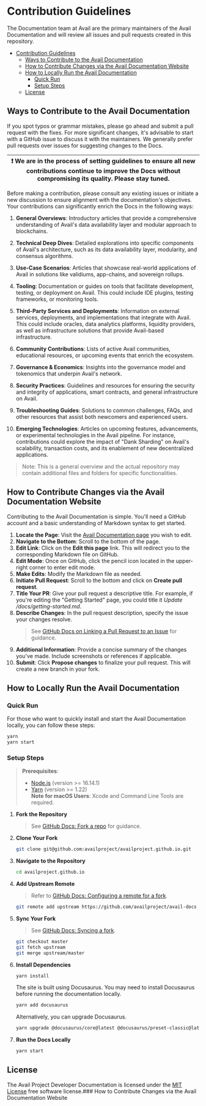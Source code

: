 # Contribution Guidelines

The Documentation team at Avail are the primary maintainers of the Avail Documentation and will review all issues and pull requests created in this repository.

<!-- TOC -->

- [Contribution Guidelines](#contribution-guidelines)
  - [Ways to Contribute to the Avail Documentation](#ways-to-contribute-to-the-avail-documentation)
  - [How to Contribute Changes via the Avail Documentation Website](#how-to-contribute-changes-via-the-avail-documentation-website)
  - [How to Locally Run the Avail Documentation](#how-to-locally-run-the-avail-documentation)
    - [Quick Run](#quick-run)
    - [Setup Steps](#setup-steps)
  - [License](#license)
  <!--/ TOC -->

## Ways to Contribute to the Avail Documentation

If you spot typos or grammar mistakes, please go ahead and submit a pull request with the fixes. For more significant changes, it's advisable to start with a GitHub issue to discuss it with the maintainers. We generally prefer pull requests over issues for suggesting changes to the Docs.

| ❗ We are in the process of setting guidelines to ensure all new contributions continue to improve the Docs without compromising its quality. Please stay tuned. |
| ---------------------------------------------------------------------------------------------------------------------------------------------------------------- |

Before making a contribution, please consult any existing issues or initiate a new discussion to ensure alignment with the documentation's objectives.
Your contributions can significantly enrich the Docs in the following ways:

1. **General Overviews**: Introductory articles that provide a comprehensive understanding of Avail's data availability layer and modular approach to blockchains.

2. **Technical Deep Dives**: Detailed explorations into specific components of Avail's architecture, such as its data availability layer, modularity, and consensus algorithms.

3. **Use-Case Scenarios**: Articles that showcase real-world applications of Avail in solutions like validiums, app-chains, and sovereign rollups.

4. **Tooling**: Documentation or guides on tools that facilitate development, testing, or deployment on Avail. This could include IDE plugins, testing frameworks, or monitoring tools.

5. **Third-Party Services and Deployments**: Information on external services, deployments, and implementations that integrate with Avail. This could include oracles, data analytics platforms, liquidity providers, as well as infrastructure solutions that provide Avail-based infrastructure.

6. **Community Contributions**: Lists of active Avail communities, educational resources, or upcoming events that enrich the ecosystem.

7. **Governance & Economics**: Insights into the governance model and tokenomics that underpin Avail's network.

8. **Security Practices**: Guidelines and resources for ensuring the security and integrity of applications, smart contracts, and general infrastructure on Avail.

9. **Troubleshooting Guides**: Solutions to common challenges, FAQs, and other resources that assist both newcomers and experienced users.

10. **Emerging Technologies**: Articles on upcoming features, advancements, or experimental technologies in the Avail pipeline. For instance, contributions could explore the impact of "Dank Sharding" on Avail's scalability, transaction costs, and its enablement of new decentralized applications.

> Note: This is a general overview and the actual repository may contain additional files and folders for specific functionalities.

## How to Contribute Changes via the Avail Documentation Website

Contributing to the Avail Documentation is simple. You'll need a GitHub account and a basic understanding of Markdown syntax to get started.

1. **Locate the Page**: Visit the [Avail Documentation page](https://docs.availproject.org/) you wish to edit.
2. **Navigate to the Bottom**: Scroll to the bottom of the page.
3. **Edit Link**: Click on the **Edit this page** link. This will redirect you to the corresponding Markdown file on GitHub.
4. **Edit Mode**: Once on GitHub, click the pencil icon located in the upper-right corner to enter edit mode.
5. **Make Edits**: Modify the Markdown file as needed.
6. **Initiate Pull Request**: Scroll to the bottom and click on **Create pull request**.
7. **Title Your PR**: Give your pull request a descriptive title. For example, if you're editing the "Getting Started" page, you could title it _Update /docs/getting-started.md_.
8. **Describe Changes**: In the pull request description, specify the issue your changes resolve.
   > See [GitHub Docs on Linking a Pull Request to an Issue](https://docs.github.com/en/free-pro-team@latest/github/managing-your-work-on-github/linking-a-pull-request-to-an-issue#linking-a-pull-request-to-an-issue-using-a-keyword) for guidance.
9. **Additional Information**: Provide a concise summary of the changes you've made. Include screenshots or references if applicable.
10. **Submit**: Click **Propose changes** to finalize your pull request. This will create a new branch in your fork.

## How to Locally Run the Avail Documentation

### Quick Run

For those who want to quickly install and start the Avail Documentation locally, you can follow these steps:

```bash
yarn
yarn start
```

### Setup Steps

> **Prerequisites**:
>
> - [Node.js](https://nodejs.org/en/download/) (version >= 16.14.1)
> - [Yarn](https://yarnpkg.com/getting-started/install) (version >= 1.22)  
>   **Note for macOS Users**: Xcode and Command Line Tools are required.

1. **Fork the Repository**

   > See [GitHub Docs: Fork a repo](https://help.github.com/en/articles/fork-a-repo) for guidance.

2. **Clone Your Fork**

   ```bash
   git clone git@github.com:availproject/availproject.github.io.git
   ```

3. **Navigate to the Repository**

   ```bash
   cd availproject.github.io
   ```

4. **Add Upstream Remote**

   > Refer to [GitHub Docs: Configuring a remote for a fork](https://docs.github.com/en/github/collaborating-with-issues-and-pull-requests/configuring-a-remote-for-a-fork).

   ```bash
   git remote add upstream https://github.com/availproject/avail-docs
   ```

5. **Sync Your Fork**

   > See [GitHub Docs: Syncing a fork](https://docs.github.com/en/github/collaborating-with-issues-and-pull-requests/syncing-a-fork).

   ```bash
   git checkout master
   git fetch upstream
   git merge upstream/master
   ```

6. **Install Dependencies**

   ```bash
   yarn install
   ```

   The site is built using Docusaurus. You may need to install Docusaurus before running the documentation locally.

   ```bash
   yarn add docusaurus
   ```

   Alternatively, you can upgrade Docusaurus.

   ```bash
   yarn upgrade @docusaurus/core@latest @docusaurus/preset-classic@latest
   ```

7. **Run the Docs Locally**

   ```bash
   yarn start
   ```

## License

The Avail Project Developer Documentation is licensed under the [MIT License](./LICENSE) free software license.### How to Contribute Changes via the Avail Documentation Website
